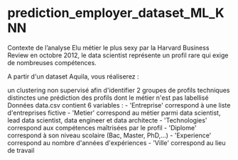 # prediction_employer_dataset_ML_KNN
Contexte de l’analyse
Elu métier le plus sexy par la Harvard Business Review en octobre 2012, le data scientist représente un profil rare qui exige de nombreuses compétences.

A partir d'un dataset Aquila, vous réaliserez :

un clustering non supervisé afin d'identifier 2 groupes de profils techniques distinctes
une prédiction des profils dont le métier n'est pas labellisé
Données
data.csv contient 6 variables : - 'Entreprise' correspond à une liste d'entreprises fictive - 'Metier' correspond au métier parmi data scientist, lead data scientist, data engineer et data architecte - 'Technologies' correspond aux compétences maîtrisées par le profil - 'Diplome' correspond à son niveau scolaire (Bac, Master, PhD,...) - 'Experience' correspond au nombre d'années d'expériences - 'Ville' correspond au lieu de travail
